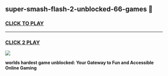 
## super-smash-flash-2-unblocked-66-games 👋
<h3>
<a href="https://premium.freeplayer.one?title=super-smash-flash-2-unblocked-66-games&ref=14F">CLICK TO PLAY</a></h3>
<hr>

<h3>
<a href="https://premium.freeplayer.one?title=super-smash-flash-2-unblocked-66-games&ref=14F">CLICK 2 PLAY</a>
  
</h3>

<a href="https://premium.freeplayer.one?title=super-smash-flash-2-unblocked-66-games&ref=12F/"><img src="https://clearcache.store/games.png"></a>


**worlds hardest game unblocked: Your Gateway to Fun and Accessible Online Gaming**
